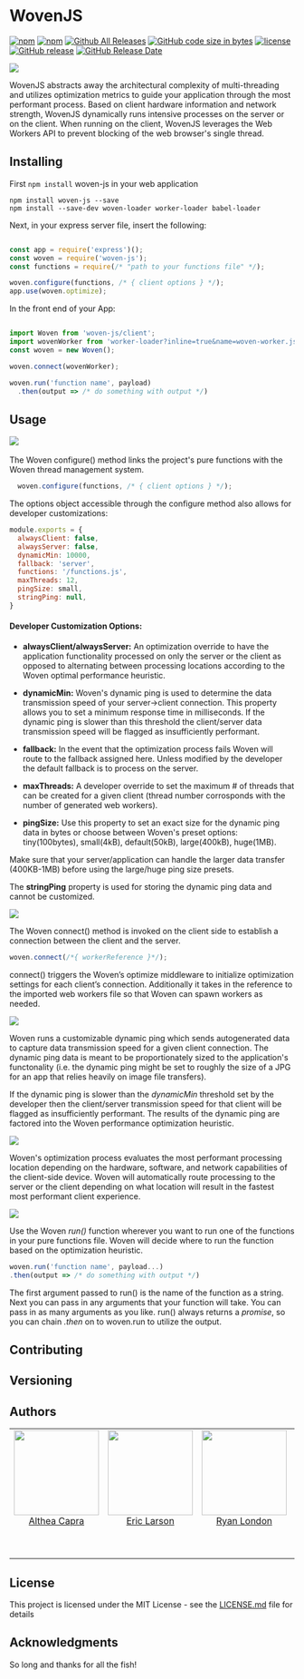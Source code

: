 # WovenJS


[![npm](https://img.shields.io/npm/v/woven-js.svg?style=plastic)](https://www.npmjs.com/package/woven-js)
[![npm](https://img.shields.io/npm/dt/package/woven-js.svg?style=plastic)](https://img.shields.io/npm/dt/package/woven-js.svg)
[![Github All Releases](https://img.shields.io/github/downloads/CSdare/woven-js/total.svg?style=plastic)](https://github.com/CSdare/woven-js)
[![GitHub code size in bytes](https://img.shields.io/github/languages/code-size/CSdare/woven-js.svg?style=plastic)](https://github.com/CSdare/woven-js)
[![license](https://img.shields.io/github/license/CSdare/woven-js.svg?style=plastic)](https://github.com/CSdare/woven-js)
[![GitHub release](https://img.shields.io/github/release/CSdare/woven-js.svg?style=plastic)](https://github.com/CSdare/woven-js)
[![GitHub Release Date](https://img.shields.io/github/release-date/CSdare/woven-js.svg?style=plastic)](https://github.com/CSdare/woven-js)


<p align="left">
  <img src="https://user-images.githubusercontent.com/4038732/35308567-17f72930-005d-11e8-9134-c21c741f0cc7.png">
</p>

WovenJS abstracts away the architectural complexity of multi-threading and utilizes optimization metrics to guide your application through the most performant process. Based on client hardware information and network strength, WovenJS dynamically runs intensive processes on the server or on the client. When running on the client, WovenJS leverages the Web Workers API to prevent blocking of the web browser's single thread.


## Installing
First `npm install` woven-js in your web application 

```
npm install woven-js --save
npm install --save-dev woven-loader worker-loader babel-loader
```

Next, in your express server file, insert the following:

```javascript

const app = require('express')();
const woven = require('woven-js');
const functions = require(/* "path to your functions file" */);

woven.configure(functions, /* { client options } */);
app.use(woven.optimize);

```
In the front end of your App:

```javascript

import Woven from 'woven-js/client';
import wovenWorker from 'worker-loader?inline=true&name=woven-worker.js!babel-loader!woven-loader!<path to your functions>';
const woven = new Woven();

woven.connect(wovenWorker);

woven.run('function name', payload)
  .then(output => /* do something with output */)

```
## Usage

<p>
  <img src="https://user-images.githubusercontent.com/4038732/35308543-0315f870-005d-11e8-82fa-17aede333138.png">
  &nbsp &nbsp &nbsp &nbsp

  The Woven configure() method links the project's pure functions with the Woven thread management system.

```javascript
  woven.configure(functions, /* { client options } */);
```
  The options object accessible through the configure method also allows for developer customizations:
 
```javascript
module.exports = {
  alwaysClient: false,
  alwaysServer: false,
  dynamicMin: 10000,
  fallback: 'server',
  functions: '/functions.js',
  maxThreads: 12,
  pingSize: small,
  stringPing: null,
}
```

#### Developer Customization Options:

  - **alwaysClient/alwaysServer:** An optimization override to have the application functionality processed on only the server or the client as opposed to alternating between processing locations according to the Woven optimal performance heuristic. 

  - **dynamicMin:** Woven's dynamic ping is used to determine the  data transmission speed of your server->client connection. This property allows you to set a minimum response time in milliseconds. If the dynamic ping is slower than this threshold the client/server data transmission speed will be flagged as insufficiently performant.

  - **fallback:** In the event that the optimization process fails Woven will route to the fallback assigned here. Unless modified by the developer the default fallback is to process on the server.

  - **maxThreads:** A developer override to set the maximum # of threads that can be created for a given client (thread number corrosponds with the number of generated web workers).

  - **pingSize:** Use this property to set an exact size for the dynamic ping data in bytes or choose between Woven's preset options: tiny(100bytes), small(4kB), default(50kB), large(400kB), huge(1MB).

  Make sure that your server/application can handle the larger data transfer (400KB-1MB) before using the large/huge ping size presets.

  The **stringPing** property is used for storing the dynamic ping data and cannot be customized.
  
  <img src="https://user-images.githubusercontent.com/4038732/35308546-05bdf154-005d-11e8-9877-ceabb6a07424.png">

  The Woven connect() method is invoked on the client side to establish a connection between the client and the server. 

  ```javascript
  woven.connect(/*{ workerReference }*/);
  ```

  connect() triggers the Woven’s optimize middleware to initialize optimization settings for each client’s connection. Additionally it takes in the reference to the imported web workers file so that Woven can spawn workers as needed.

  <img src="https://user-images.githubusercontent.com/4038732/35308554-09e7228c-005d-11e8-9329-f49ab7580292.png">

  Woven runs a customizable dynamic ping which sends autogenerated data to capture data transmission speed for a given client connection. The dynamic ping data is meant to be proportionately sized to the application's functonality (i.e. the dynamic ping might be set to roughly the size of a JPG for an app that relies heavily on image file transfers). 
  
  If the dynamic ping is slower than the *dynamicMin* threshold set by the developer then the client/server transmission speed for that client will be flagged as insufficiently performant. The results of the dynamic ping are factored into the Woven performance optimization heuristic.
  
  <img src="https://user-images.githubusercontent.com/4038732/35308551-07f95ea4-005d-11e8-8d81-4b8ade2db02f.png">
  
  Woven's optimization process evaluates the most performant processing location depending on the hardware, software, and network capabilities of the client-side device. Woven will automatically route processing to the server or the client depending on what location will result in the fastest most performant client experience.

  <img src="https://user-images.githubusercontent.com/4038732/35312963-d4709d20-0072-11e8-80f2-57423e8ac1d1.png">
 
  Use the Woven *run()* function wherever you want to run one of the functions in your pure functions file. Woven will decide where to run the function based on the optimization heuristic. 

  ```javascript
  woven.run('function name', payload...)
  .then(output => /* do something with output */)
  ```
  
  The first argument passed to run() is the name of the function as a string. Next you can pass in any arguments that your function will take. You can pass in as many arguments as you like. run() always returns a *promise*, so you can chain *.then* on to woven.run to utilize the output.

</p>



## Contributing



## Versioning

 

## Authors
<table>
  <tbody>
    <tr>
      <td align="center" valign="top">
        <img width="150" height="150" src="https://user-images.githubusercontent.com/4038732/35314686-afd44822-007c-11e8-8fef-92225d5fb4fa.jpg">
        <br>
        <a href="https://github.com/LazarusCrown">Althea Capra</a>
        <p></p>
        <br>
        <p></p>
      </td>
      <td align="center" valign="top">
        <img width="150" height="150" src="https://user-images.githubusercontent.com/4038732/35314688-affa1d36-007c-11e8-89c2-2492d174b7dc.jpg">
        <br>
        <a href="https://github.com/erikwlarsen">Eric Larson</a>
        <p></p>
        <br>
        <p></p>
      </td>
      <td align="center" width="20%" valign="top">
        <img width="150" height="150" src="https://user-images.githubusercontent.com/4038732/35314689-b00cfc1c-007c-11e8-97b4-b38651546a12.jpg">
        <br>
        <a href="https://github.com/ryanlondon">Ryan London</a>
        <p></p>
        <br>
        <p></p>
      </td>
      <td align="center" valign="top">
        <img width="150" height="150" src="https://user-images.githubusercontent.com/4038732/35314687-afe7f82c-007c-11e8-9ef2-99ecd3694e3d.jpg">
        <br>
        <a href="https://github.com/warmthesea">Dale Nogiec</a>
        <p></p>
        <br>
        <p></p>
        
     
     
  </tbody>
</table>



## License

This project is licensed under the MIT License - see the [LICENSE.md](LICENSE.md) file for details

## Acknowledgments
So long and thanks for all the fish!
